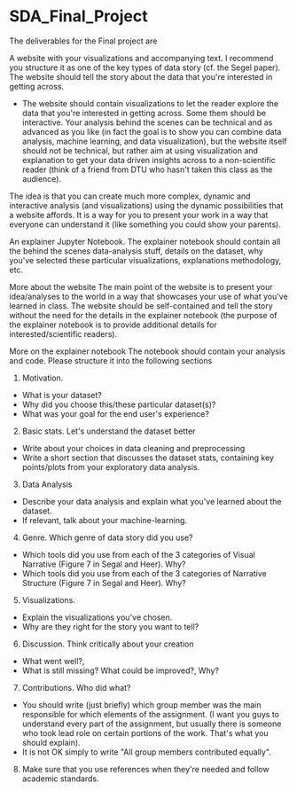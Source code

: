 # SDA_Final_Project

The deliverables for the Final project are

A website with your visualizations and accompanying text. I recommend you structure it as one of the key types of data story (cf. the Segel paper). The website should tell the story about the data that you're interested in getting across.

- The website should contain visualizations to let the reader explore the data that you're interested in getting across. Some them should be interactive.
Your analysis behind the scenes can be technical and as advanced as you like (in fact the goal is to show you can combine data analysis, machine learning, and data visualization), but the website itself should not be technical, but rather aim at using visualization and explanation to get your data driven insights across to a non-scientific reader (think of a friend from DTU who hasn't taken this class as the audience).

The idea is that you can create much more complex, dynamic and interactive analysis (and visualizations) using the dynamic possibilities that a website affords. It is a way for you to present your work in a way that everyone can understand it (like something you could show your parents).

An explainer Jupyter Notebook. The explainer notebook should contain all the behind the scenes data-analysis stuff, details on the dataset, why you've selected these particular visualizations, explanations methodology, etc.

More about the website
The main point of the website is to present your idea/analyses to the world in a way that showcases your use of what you've learned in class. The website should be self-contained and tell the story without the need for the details in the explainer notebook (the purpose of the explainer notebook is to provide additional details for interested/scientific readers).

More on the explainer notebook
The notebook should contain your analysis and code. Please structure it into the following sections

1. Motivation.
- What is your dataset?
- Why did you choose this/these particular dataset(s)?
- What was your goal for the end user's experience?
2. Basic stats. Let's understand the dataset better
- Write about your choices in data cleaning and preprocessing
- Write a short section that discusses the dataset stats, containing key points/plots from your exploratory data analysis.
3. Data Analysis
- Describe your data analysis and explain what you've learned about the dataset.
- If relevant, talk about your machine-learning.
4. Genre. Which genre of data story did you use?
- Which tools did you use from each of the 3 categories of Visual Narrative (Figure 7 in Segal and Heer). Why?
- Which tools did you use from each of the 3 categories of Narrative Structure (Figure 7 in Segal and Heer). Why?
5. Visualizations.
- Explain the visualizations you've chosen.
- Why are they right for the story you want to tell?
6. Discussion. Think critically about your creation
- What went well?,
- What is still missing? What could be improved?, Why?
7. Contributions. Who did what?
- You should write (just briefly) which group member was the main responsible for which elements of the assignment. (I want you guys to understand every part of the assignment, but usually there is someone who took lead role on certain portions of the work. That's what you should explain).
- It is not OK simply to write "All group members contributed equally".
8. Make sure that you use references when they're needed and follow academic standards.
